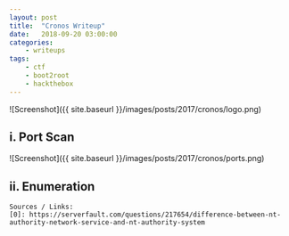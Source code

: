 ```yaml
---
layout: post
title:	"Cronos Writeup"
date:	2018-09-20 03:00:00
categories:
    - writeups
tags:
    - ctf
    - boot2root
    - hackthebox
---
```

<head>
	<title> Cronos Writeup | HackTheBox </title>
</head>

![Screenshot]({{ site.baseurl }}/images/posts/2017/cronos/logo.png)

## i. Port Scan

![Screenshot]({{ site.baseurl }}/images/posts/2017/cronos/ports.png)

## ii. Enumeration



~~~
Sources / Links:
[0]: https://serverfault.com/questions/217654/difference-between-nt-authority-network-service-and-nt-authority-system
~~~


